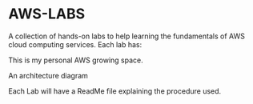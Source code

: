 # AWS-LABS

A collection of hands-on labs to help learning the fundamentals of AWS cloud computing services. Each lab has:

This is my personal AWS growing space. 

An architecture diagram

Each Lab will have a ReadMe file explaining the procedure used.

